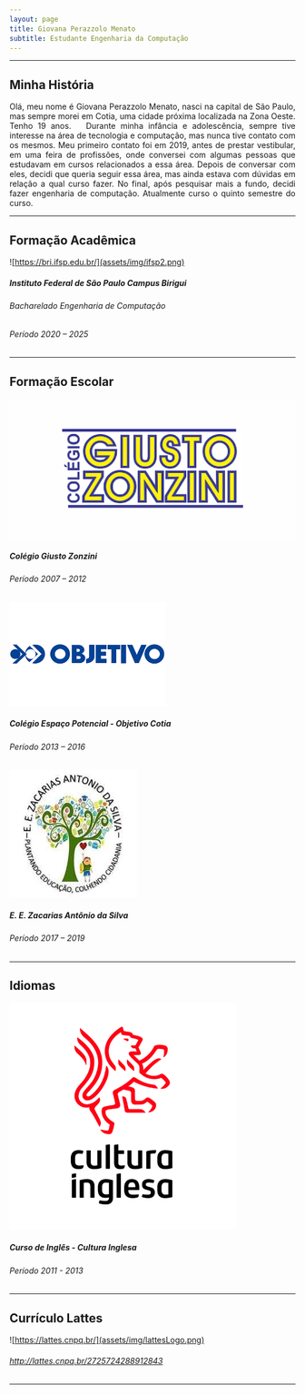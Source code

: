```yaml
---
layout: page
title: Giovana Perazzolo Menato
subtitle: Estudante Engenharia da Computação
---
```


---

## Minha História
<div style="text-align: justify"> 
  Olá, meu nome é Giovana Perazzolo Menato, nasci na capital de São Paulo, mas sempre morei em Cotia, uma cidade próxima localizada na Zona Oeste. Tenho 19 anos.
  Durante minha infância e adolescência, sempre tive interesse na área de tecnologia e computação, mas nunca tive contato com os mesmos. Meu primeiro contato foi em 2019, antes de prestar vestibular, em uma feira de profissões, onde conversei com algumas pessoas que estudavam em cursos relacionados a essa área. Depois de conversar com eles, decidi que queria seguir essa área, mas ainda estava com dúvidas em relação a qual curso fazer. No final, após pesquisar mais a fundo, decidi fazer engenharia de computação. Atualmente curso o quinto semestre do curso.
</div>

---

## Formação Acadêmica

![https://bri.ifsp.edu.br/](assets/img/ifsp2.png)
##### Instituto Federal de São Paulo Campus Birigui
###### Bacharelado Engenharia de Computação
###### Período  2020 – 2025

---

## Formação Escolar

![Giusto](assets/img/giusto.png)
##### Colégio Giusto Zonzini
###### Período  2007 – 2012

![Objetivo](assets/img/objetivo.png)
##### Colégio Espaço Potencial - Objetivo Cotia
###### Período  2013 – 2016

![Zacarias](assets/img/zacarias.jpg)
##### E. E. Zacarias Antônio da Silva
###### Período  2017 – 2019

---

## Idiomas 
![Cultura](assets/img/cultura.png)
##### Curso de Inglês - Cultura Inglesa
###### Período  2011 - 2013

---

## Currículo Lattes

![https://lattes.cnpq.br/](assets/img/lattesLogo.png)
###### http://lattes.cnpq.br/2725724288912843


---
